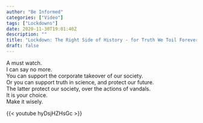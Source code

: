 ```yaml
---
author: "Be Informed"
categories: ["Video"]
tags: ["Lockdowns"]
date: 2020-11-30T19:01:40Z
description: ""
title: "Lockdown: The Right Side of History - for Truth We Toil Forever"
draft: false
---
```


A must watch.   
I can say no more.  
 You can support the corporate takeover of our society.  
Or you can support truth in science, and protect our future.  
The latter protect our society, over the actions of vandals.  
It is your choice.  
Make it wisely.  

{{< youtube hyDsjHZHsGc >}}